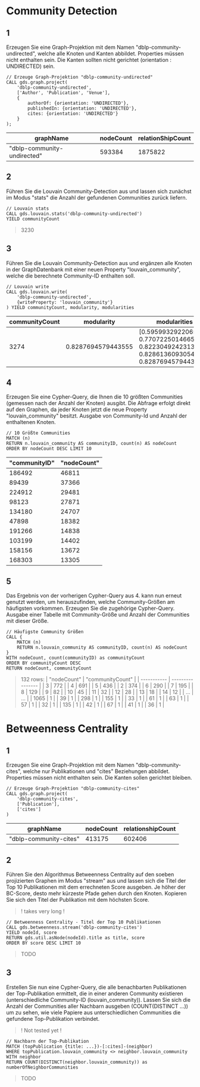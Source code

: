 # Community Detection

## 1
Erzeugen Sie eine Graph-Projektion mit dem Namen "dblp-community-undirected", welche alle Knoten und Kanten abbildet. Properties müssen nicht enthalten sein. Die Kanten sollten nicht gerichtet (orientation : UNDIRECTED) sein.
```
// Erzeuge Graph-Projektion "dblp-community-undirected"
CALL gds.graph.project(
	'dblp-community-undirected',
	['Author', 'Publication', 'Venue'],
	{
		authorOf: {orientation: 'UNDIRECTED'},
		publishedIn: {orientation: 'UNDIRECTED'},
		cites: {orientation: 'UNDIRECTED'}
	}
);
```
|graphName | nodeCount | relationShipCount |
|----------|-----------|-------------------|
|"dblp-community-undirected"|	593384	|1875822|


## 2 
Führen Sie die Louvain Community-Detection aus und lassen sich zunächst im Modus "stats" die Anzahl der gefundenen Communities zurück liefern.
```
// Louvain stats
CALL gds.louvain.stats('dblp-community-undirected')
YIELD communityCount
```
> 3230


## 3 
Führen Sie die Louvain Community-Detection aus und ergänzen alle Knoten in der GraphDatenbank mit einer neuen Property "louvain_community", welche die berechnete Community-ID enthalten soll.
```
// Louvain write
CALL gds.louvain.write(
	'dblp-community-undirected',
	{writeProperty: 'louvain_community'}
) YIELD communityCount, modularity, modularities
```
| communityCount |	modularity |	modularities |
|----------------|-----------------|-----------------|
| 3274 |	0.8287694579443555 |	[0.5959932922065571, 0.7707225014665584, 0.8223049242313322, 0.8286136093054173, 0.8287694579443555] |


## 4 
Erzeugen Sie eine Cypher-Query, die Ihnen die 10 größten Communities (gemessen nach der Anzahl der Knoten) ausgibt. Die Abfrage erfolgt direkt auf den Graphen, da jeder Knoten jetzt die neue Property "louvain_community" besitzt. Ausgabe von Community-Id und Anzahl der enthaltenen Knoten. 
```
// 10 Größte Communities
MATCH (n)
RETURN n.louvain_community AS communityID, count(n) AS nodeCount
ORDER BY nodeCount DESC LIMIT 10
```
| "communityID" | "nodeCount" |
| ------------- | ----------- |
| 186492        | 46811       |
| 89439         | 37366       |
| 224912        | 29481       |
| 98123         | 27871       |
| 134180        | 24707       |
| 47898         | 18382       |
| 191266        | 14838       |
| 103199        | 14402       |
| 158156        | 13672       |
| 168303        | 13305       |



## 5 
Das Ergebnis von der vorherigen Cypher-Query aus 4. kann nun erneut genutzt werden, um herauszufinden, welche Community-Größen am häufigsten vorkommen. Erzeugen Sie die zugehörige Cypher-Query. Ausgabe einer Tabelle mit Community-Größe und Anzahl der Communities mit dieser Größe.
```
// Häufigste Community Größen
CALL {
	MATCH (n)
	RETURN n.louvain_community AS communityID, count(n) AS nodeCount
}
WITH nodeCount, count(communityID) as communityCount
ORDER BY communityCount DESC
RETURN nodeCount, communityCount
```
> 132 rows:
| "nodeCount" | "communityCount" |
| ----------- | ---------------- |
| 3           | 772              |
| 4           | 691              |
| 5           | 436              |
| 2           | 374              |
| 6           | 290              |
| 7           | 195              |
| 8           | 129              |
| 9           | 82               |
| 10          | 45               |
| 11          | 32               |
| 12          | 28               |
| 13          | 18               |
| 14          | 12               |
| ... | ... |
| 1065        | 1                |
| 39          | 1                |
| 298         | 1                |
| 155         | 1                |
| 33          | 1                |
| 61          | 1                |
| 63          | 1                |
| 57          | 1                |
| 32          | 1                |
| 135         | 1                |
| 42          | 1                |
| 67          | 1                |
| 41          | 1                |
| 36          | 1                |


# Betweenness Centrality

## 1 
Erzeugen Sie eine Graph-Projektion mit dem Namen "dblp-community-cites", welche nur Publikationen und "cites" Beziehungen abbildet. Properties müssen nicht enthalten sein. Die Kanten sollen gerichtet bleiben.
```
// Erzeuge Graph-Projektion "dblp-community-cites"
CALL gds.graph.project(
	'dblp-community-cites',
	['Publication'],
	['cites']
)
```
|graphName	|nodeCount	|relationshipCount|
|----------|-----------|-------------------|
|"dblp-community-cites"|	413175	|602406|


## 2 
Führen Sie den Algorithmus Betweenness Centrality auf den soeben projizierten Graphen im Modus "stream" aus und lassen sich die Titel der Top 10 Publikationen mit dem errechneten Score ausgeben. Je höher der BC-Score, desto mehr kürzeste Pfade gehen durch den Knoten. Kopieren Sie sich den Titel der Publikation mit dem höchsten Score.
> ! takes very long !
```
// Betweenness Centrality - Titel der Top 10 Publikationen
CALL gds.betweenness.stream('dblp-community-cites')
YIELD nodeId, score
RETURN gds.util.asNode(nodeId).title as title, score
ORDER BY score DESC LIMIT 10
```
> TODO


## 3 
Erstellen Sie nun eine Cypher-Query, die alle benachbarten Publikationen der Top-Publikation ermittelt, die in einer anderen Community existieren (unterschiedliche Community-ID (louvain_community)). Lassen Sie sich die Anzahl der Communities aller Nachbarn ausgeben (COUNT(DISTINCT ...)) um zu sehen, wie viele Papiere aus unterschiedlichen Communities die gefundene Top-Publikation verbindet.
> ! Not tested yet !
```
// Nachbarn der Top-Publikation
MATCH (topPublication {title: ...})-[:cites]-(neighbor)
WHERE topPublication.louvain_community <> neighbor.louvain_community
WITH neighbor
RETURN COUNT(DISTINCT(neighbor.louvain_community)) as numberOfNeighborCommunities
```
> TODO

